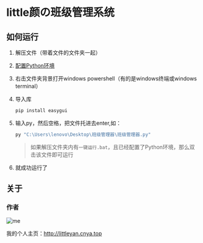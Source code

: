 # little颜の班级管理系统

## 如何运行

1. 解压文件（带着文件的文件夹一起）

2. [配置Python环境](http://littleyan.cnya.top/tools/baidu/index.html?配置python环境)

3. 右击文件夹背景打开windows powershell（有的是windows终端或windows terminal）

4. 导入库

   ```powershell
   pip install easygui
   ```

   

4. 输入py，然后空格，把文件托进去enter,如：

   ```powershell
   py "C:\Users\lenovo\Desktop\班级管理器\班级管理器.py"
   ```

   > 如果解压文件夹内有`一键运行.bat`，且已经配置了Python环境，那么双击该文件即可运行

5. 就成功运行了

## 关于

### 作者

![me](https://gitee.com/Dayanshifu/imagebed/raw/master/img/头像.jpg)

我的个人主页：http://littleyan.cnya.top

 